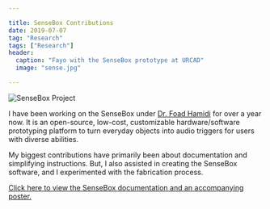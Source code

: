 ```yaml
---

title: SenseBox Contributions
date: 2019-07-07
tag: "Research"
tags: ["Research"]
header:
  caption: "Fayo with the SenseBox prototype at URCAD"
  image: "sense.jpg"

---
```

![SenseBox Project](sensebox/featured.jpg)

I have been working on the SenseBox under [Dr. Foad Hamidi](http://www.foadhamidi.info/) for over a year now. It is an open-source, low-cost, customizable hardware/software prototyping platform to turn everyday objects into audio triggers for users with diverse abilities.

My biggest contributions have primarily been about documentation and simplifying instructions. But, I also assisted in creating the SenseBox software, and I experimented with the fabrication process.

[Click here to view the SenseBox documentation and an accompanying poster.](https://drive.google.com/drive/folders/1z5RPWJCwYCpCkvLv8kIiUE1-kjBkEnQI?usp=sharing)
